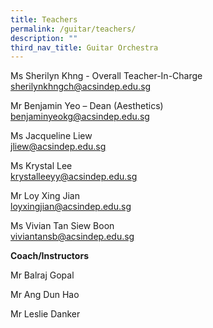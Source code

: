 ```yaml
---
title: Teachers
permalink: /guitar/teachers/
description: ""
third_nav_title: Guitar Orchestra
---
```

Ms Sherilyn Khng - Overall Teacher-In-Charge  
[sherilynkhngch@acsindep.edu.sg](mailto:sherilynkhngch@acsindep.edu.sg)

Mr Benjamin Yeo – Dean (Aesthetics)  
[benjaminyeokg@acsindep.edu.sg](mailto:benjaminyeokg@acsindep.edu.sg)

Ms Jacqueline Liew  
[jliew@acsindep.edu.sg](mailto:jliew@acsindep.edu.sg)

Ms Krystal Lee  
[krystalleeyy@acsindep.edu.sg](mailto:krystalleeyy@acsindep.edu.sg)

Mr Loy Xing Jian  
[loyxingjian@acsindep.edu.sg](mailto:loyxingjian@acsindep.edu.sg)

Ms Vivian Tan Siew Boon  
[viviantansb@acsindep.edu.sg](mailto:viviantansb@acsindep.edu.sg)

**Coach/Instructors**

Mr Balraj Gopal

Mr Ang Dun Hao

Mr Leslie Danker